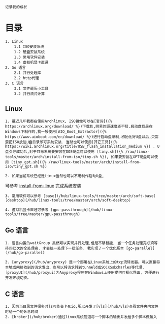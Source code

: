     记录我的成长

# 目录
    1. Linux
        1.1 ISO安装系统 
        1.2 硬盘安装系统
        1.3 常用软件安装
        1.4 虚拟机显卡直通
    2. Go 语言
        2.1 并行处理库
        2.2 http代理
    3. C 语言
        3.1 文件遍历小工具
        3.2 并行流式计算

## Linux

    1. 最近几年我都在使用Archlinux, ISO镜像可以在[官网]({% https://archlinux.org/download/ %})下载到,网易的源速度还不错.启动盘我是在Windows下制作的,我一般使用[AIO_Boot_Extractor]({% https://www.aioboot.com/en/download/ %})进行启动盘录制,初始化好U盘以后,只需要把ISO放进U盘目录即可系统安装. 当然也可以使用[其它工具]({% https://wiki.archlinux.org/title/USB_flash_installation_medium %}) . U盘引导成功后,对于目标系统要安装在DOS硬盘可以使用 [tiny.sh]({% /raw/linux-tools/master/arch/install-from-iso/tiny.sh %}), 如果要安装在GPT硬盘可以使用 [tiny_gpt.sh]({% /raw/linux-tools/master/arch/install-from-iso/tiny_gpt.sh %})

    2. 如果当前系统已经是Linux当然也可以不用制作启动U盘, 

可参考 [install-from-linux](/hub/linux-tools/tree/master/arch/install-from-linux) 完成系统安装

    3. 常用软件可以参考 [base](/hub/linux-tools/tree/master/arch/soft-base)  [desktop](/hub/linux-tools/tree/master/arch/soft-desktop)

    4. 虚拟机显卡直通可参考 [gpu-passthrough](/hub/linux-tools/tree/master/gpu-passthrough)

## Go 语言
    1. 语言内置的waitGroup 虽然可以实现并行处理,但是不够智能, 当一个任务处理完必须等待同批次的全处理完, 才会统一处理下一批任务, 我实现了一个优化版本 [go-parallel](/hub/go-parallel)

    2. [anyproxy](/hub/anyproxy) 是一个部署在Linux系统上的tcp流转发器，可以直接将本地或网络收到的请求发出，也可以将请求转到tunneld或SOCKS或charles等代理. [proxyUI](/hub/proxyui)为Anyproxy程序在Windows上使用提供可视化界面, 方便进行开发环境切换。

## C 语言
    1. 因为当目录文件很多时ls可能会卡死io,所以开发了[vls](/hub/vls)查看文件夹内文件时给一个的休息时间
    2. [broker](/hub/broker)通过linux系统管道将一个脚本的输出并发给多个脚本做输入
